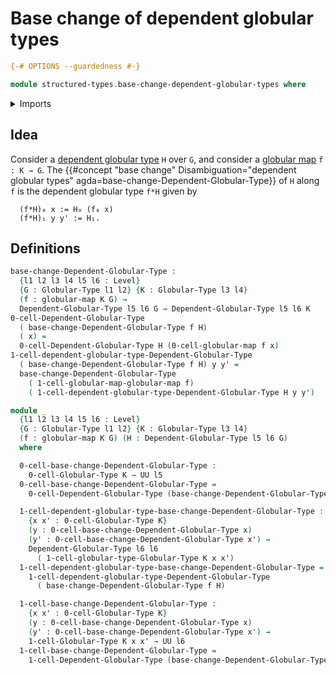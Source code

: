 # Base change of dependent globular types

```agda
{-# OPTIONS --guardedness #-}

module structured-types.base-change-dependent-globular-types where
```

<details><summary>Imports</summary>

```agda
open import foundation.universe-levels

open import structured-types.dependent-globular-types
open import structured-types.globular-maps
open import structured-types.globular-types
```

</details>

## Idea

Consider a
[dependent globular type](structured-types.dependent-globular-types.md) `H` over
`G`, and consider a [globular map](structured-types.globular-maps.md)
`f : K → G`. The
{{#concept "base change" Disambiguation="dependent globular types" agda=base-change-Dependent-Globular-Type}}
of `H` along `f` is the dependent globular type `f*H` given by

```text
  (f*H)₀ x := H₀ (f₀ x)
  (f*H)₁ y y' := H₁.
```

## Definitions

```agda
base-change-Dependent-Globular-Type :
  {l1 l2 l3 l4 l5 l6 : Level}
  {G : Globular-Type l1 l2} {K : Globular-Type l3 l4}
  (f : globular-map K G) →
  Dependent-Globular-Type l5 l6 G → Dependent-Globular-Type l5 l6 K
0-cell-Dependent-Globular-Type
  ( base-change-Dependent-Globular-Type f H)
  ( x) =
  0-cell-Dependent-Globular-Type H (0-cell-globular-map f x)
1-cell-dependent-globular-type-Dependent-Globular-Type
  ( base-change-Dependent-Globular-Type f H) y y' =
  base-change-Dependent-Globular-Type
    ( 1-cell-globular-map-globular-map f)
    ( 1-cell-dependent-globular-type-Dependent-Globular-Type H y y')

module _
  {l1 l2 l3 l4 l5 l6 : Level}
  {G : Globular-Type l1 l2} {K : Globular-Type l3 l4}
  (f : globular-map K G) (H : Dependent-Globular-Type l5 l6 G)
  where

  0-cell-base-change-Dependent-Globular-Type :
    0-cell-Globular-Type K → UU l5
  0-cell-base-change-Dependent-Globular-Type =
    0-cell-Dependent-Globular-Type (base-change-Dependent-Globular-Type f H)

  1-cell-dependent-globular-type-base-change-Dependent-Globular-Type :
    {x x' : 0-cell-Globular-Type K}
    (y : 0-cell-base-change-Dependent-Globular-Type x)
    (y' : 0-cell-base-change-Dependent-Globular-Type x') →
    Dependent-Globular-Type l6 l6
      ( 1-cell-globular-type-Globular-Type K x x')
  1-cell-dependent-globular-type-base-change-Dependent-Globular-Type =
    1-cell-dependent-globular-type-Dependent-Globular-Type
      ( base-change-Dependent-Globular-Type f H)

  1-cell-base-change-Dependent-Globular-Type :
    {x x' : 0-cell-Globular-Type K}
    (y : 0-cell-base-change-Dependent-Globular-Type x)
    (y' : 0-cell-base-change-Dependent-Globular-Type x') →
    1-cell-Globular-Type K x x' → UU l6
  1-cell-base-change-Dependent-Globular-Type =
    1-cell-Dependent-Globular-Type (base-change-Dependent-Globular-Type f H)
```
